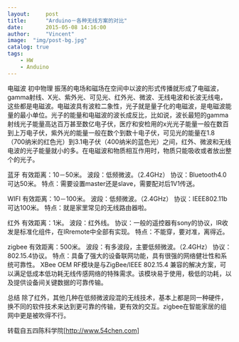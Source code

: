 ```yaml
---
layout:     post
title:      "Arduino－各种无线方案的对比"
date:       2015-05-08 14:16:00
author:     "Vincent"
image:  "img/post-bg.jpg"
catalog: true
tags:
    - HW
    - Anduino
---
```


电磁波
初中物理
振荡的电场和磁场在空间中以波的形式传播就形成了电磁波，gamma射线、X光、紫外光、可见光、红外光、微波、无线电波和长波无线电，这些都是电磁波。电磁波具有波粒二象性，光子就是量子化的电磁波，是电磁波能量的最小单位。光子的能量和电磁波的波长成反比，比如说，波长最短的gamma射线光子能量高达百万甚至数亿电子伏，医疗和安检用的x光光子能量一般在数百到上万电子伏，紫外光的能量一般在数个到数十电子伏，可见光的能量在1.8（700纳米的红色光）到3.1电子伏（400纳米的蓝色光）之间，红外、微波和无线电波的光子能量就小的多。在电磁波和物质相互作用时，物质只能吸收或者放出整个的光子。


<!--more-->


蓝牙
有效距离：10－50米。
波段：低频微波。（2.4GHz）
协议：Bluetooth4.0可达50米。
特点：需要设置master还是slave，需要配对后1V1传送。

WIFI
有效距离：10－100米。
波段：低频微波。（2.4GHz）
协议：IEEE802.11b可达100米。
特点：就是家里常见的无线路由器啦。

红外
有效距离：1米。
波段：红外线。
协议：一般的遥控器有sony的协议，IR收发是标准化组件，在IRremote中全部有实现。
特点：不能穿，要对准，离得近。

zigbee
有效距离：500米。
波段：有多波段，主要低频微波。（2.4GHz）
协议：802.15.4协议。
特点：具备了强大的设备联网功能，具有很强的网络健壮性和系统可靠性。
XBee OEM RF模块是与ZigBee/IEEE 802.15.4 兼容的解决方案，可以满足低成本低功耗无线传感网络的特殊需求。该模块易于使用，极低的功耗，以及提供设备间关键数据的可靠传输。

总结
除了红外，其他几种在低频微波段混的无线技术，基本上都是同一种硬件，换不同的软件技术来达到更可靠的传输，更有效的交互。zigbee在智能家居的组网中更是被吹得不行。


转载自五四陈科学院[http://www.54chen.com] 